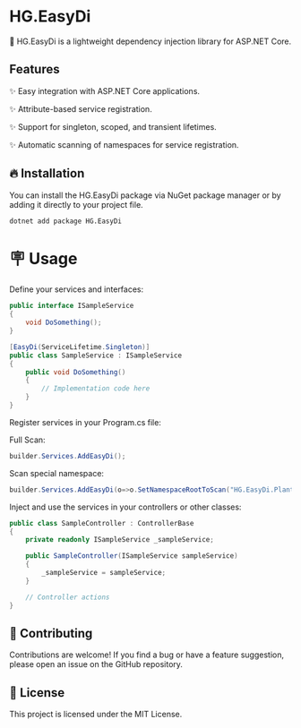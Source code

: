 # HG.EasyDi

🧩 HG.EasyDi is a lightweight dependency injection library for ASP.NET Core.

## Features

✨ Easy integration with ASP.NET Core applications.

✨ Attribute-based service registration.

✨ Support for singleton, scoped, and transient lifetimes.

✨ Automatic scanning of namespaces for service registration.

## 🔥 Installation

You can install the HG.EasyDi package via NuGet package manager or by adding it directly to your project file.

```bash
dotnet add package HG.EasyDi
```
# 🪧 Usage
Define your services and interfaces:
```C#
public interface ISampleService
{
    void DoSomething();
}

[EasyDi(ServiceLifetime.Singleton)]
public class SampleService : ISampleService
{
    public void DoSomething()
    {
        // Implementation code here
    }
}
```

Register services in your Program.cs file:

Full Scan:
```C#
builder.Services.AddEasyDi();
```
Scan special namespace:
```C#
builder.Services.AddEasyDi(o=>o.SetNamespaceRootToScan("HG.EasyDi.PlantTest.Service"));
```
Inject and use the services in your controllers or other classes:
```C#
public class SampleController : ControllerBase
{
    private readonly ISampleService _sampleService;

    public SampleController(ISampleService sampleService)
    {
        _sampleService = sampleService;
    }

    // Controller actions
}
```
## 🤝 Contributing
Contributions are welcome! If you find a bug or have a feature suggestion, please open an issue on the GitHub repository.

## 📝 License
This project is licensed under the MIT License.

